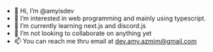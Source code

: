 - 👋 Hi, I’m @amyisdev
- 👀 I’m interested in web programming and mainly using typescript.
- 🌱 I’m currently learning next.js and discord.js
- 💞️ I’m not looking to collaborate on anything yet
- 📫 You can reach me thru email at dev.amy.azmim@gmail.com
